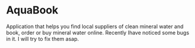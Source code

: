 # AquaBook
Application that helps you find local suppliers of clean mineral water and book, order or buy mineral water online.
Recently Ihave noticed some bugs in it.
I will try to fix them asap.

